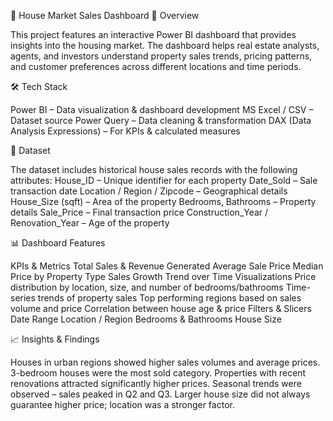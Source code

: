 🏡 House Market Sales Dashboard
📌 Overview

This project features an interactive Power BI dashboard that provides insights into the housing market.
The dashboard helps real estate analysts, agents, and investors understand property sales trends, pricing patterns, and customer preferences across different locations and time periods.

🛠️ Tech Stack

Power BI – Data visualization & dashboard development
MS Excel / CSV – Dataset source
Power Query – Data cleaning & transformation
DAX (Data Analysis Expressions) – For KPIs & calculated measures

📂 Dataset

The dataset includes historical house sales records with the following attributes:
House_ID – Unique identifier for each property
Date_Sold – Sale transaction date
Location / Region / Zipcode – Geographical details
House_Size (sqft) – Area of the property
Bedrooms, Bathrooms – Property details
Sale_Price – Final transaction price
Construction_Year / Renovation_Year – Age of the property

📊 Dashboard Features

KPIs & Metrics
Total Sales & Revenue Generated
Average Sale Price
Median Price by Property Type
Sales Growth Trend over Time
Visualizations
Price distribution by location, size, and number of bedrooms/bathrooms
Time-series trends of property sales
Top performing regions based on sales volume and price
Correlation between house age & price
Filters & Slicers
Date Range
Location / Region
Bedrooms & Bathrooms
House Size

📈 Insights & Findings

Houses in urban regions showed higher sales volumes and average prices.
3-bedroom houses were the most sold category.
Properties with recent renovations attracted significantly higher prices.
Seasonal trends were observed – sales peaked in Q2 and Q3.
Larger house size did not always guarantee higher price; location was a stronger factor.
